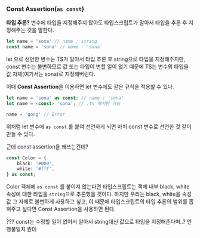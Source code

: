 ### Const Assertion(`as const`) 

**타입 추론?**
변수에 타입을 지정해주지 않아도 타입스크립트가 알아서 타입을 추론 후 지정해주는 것을 말한다. 

``` typescript
let name = 'sona' // name : string
const name = 'sona' // name : 'sona'
```

let 으로 선언한 변수는 TS가 알아서 타입 추론 후 string으로 타입을 지정해주지만, const 변수는 불변하므로 값 또는 타입이 변할 일이 없기 때문에 TS는 변수의 타입을 값 자체(여기서는 sona)로 지정해버린다. 

이때 **Const Assertion**을 이용하면 let 변수에도 같은 규칙을 적용할 수 있다. 

```typescript
let name = 'sona' as const; // name : 'sona'	
let name = <const> 'sona'; // .ts 에서만 가능 

name = 'gong' // Error 
```

위처럼 let 변수에 `as const` 를 붙여 선언하게 되면 마치 const 변수로 선언한 것 같이 만들 수 있다. 

근데 const assertion을 왜쓰는건데? 

```typescript
const Color = {
	black: '#000',
	white: '#fff',
} as const;
```

Color 객체에 `as const` 를 붙이지 않는다면 타입스크립트는 객체 내부 black, white 속성에 대한 타입을 `string`으로 추론했을 것이다.  하지만 우리는 black, white을 속성값 그 자체로 불변하게 사용하고 싶고, 이 때문에 타입스크립트의 타입 추론의 범위를 좁혀주고 싶다면 Const Assertion을 사용하면 된다. 

??? const는 수정할 일이 없어서 알아서 string대신 값으로 타입을 지정해준다며..? 언행불일치 뭔데
